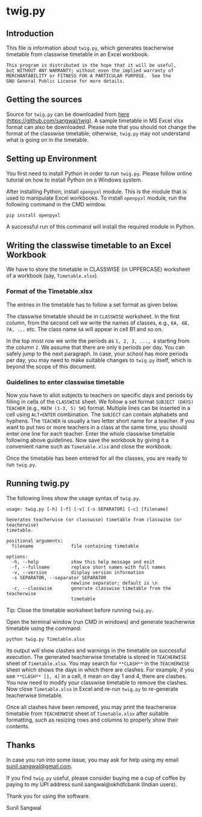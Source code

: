 # twig.py

## Introduction

This file is information about `twig.py`, which generates teacherwise timetable from classwise timetable in an Excel workbook.

    This program is distributed in the hope that it will be useful,
    but WITHOUT ANY WARRANTY; without even the implied warranty of
    MERCHANTABILITY or FITNESS FOR A PARTICULAR PURPOSE.  See the
    GNU General Public License for more details.

## Getting the sources

Source for `twig.py` can be downloaded from [here (https://github.com/sangwal/twig)](https://github.com/sangwal/twig). A sample timetable in MS Excel xlsx format can also be downloaded. Please note that you should not change the format of the classwise timetable; otherwise, `twig.py` may not understand what is going on in the timetable.

## Setting up Environment

You first need to install Python in order to run `twig.py`. Please follow online tutorial on how to install Python on a Windows system.

After installing Python, install `openpyxl` module. This is the module that is used to manipulate Excel workbooks. To install `openpyxl` module, run the following
command in the CMD window.

`pip install openpyxl`

A successful run of this command will install the required module in Python.

## Writing the classwise timetable to an Excel Workbook

We have to store the timetable in CLASSWISE (in UPPERCASE) worksheet of a workbook (say, `Timetable.xlsx`).

### Format of the Timetable.xlsx

The entries in the timetable has to follow a set format as given below.

The classwise timetable should be in `CLASSWISE` worksheet. 
In the first column, from the second cell we write the names of classes, e.g., `6A, 6B, 7A, ...` etc. The class name `6A` will appear in cell B1 and so on.

In the top most row we write the periods as `1, 2, 3, ..., 8` starting from the column `2`. We assume that there are only `8` periods per day. You can safely jump to the next paragraph. In case, your school has more periods per day, you may need to make suitable changes to `twig.py` itself, which is beyond the scope of this document.

### Guidelines to enter classwise timetable

Now you have to allot subjects to teachers on specific days and periods by filling in cells of the `CLASSWISE` sheet. We follow a set format `SUBJECT (DAYS) TEACHER` (e.g., `MATH (1-3, 5) SK`) format. Multiple lines can be inserted in a cell using `ALT+ENTER` combination. The `SUBJECT` can contain alphabets and hyphens. The `TEACHER` is usually a two letter short name for a teacher. If you want to put two or more teachers in a class at the same time, you should enter one line for each teacher. Enter the whole classwise timetable following above guidelines. Now save the workbook by giving it a convenient name such as `Timetable.xlsx` and close the workbook.

Once the timetable has been entered for all the classes, you are ready to run `twig.py`.

## Running twig.py

The following lines show the usage syntax of `twig.py`.

```
usage: twig.py [-h] [-f] [-v] [-s SEPARATOR] [-c] [filename]

Generates teacherwise (or classwise) timetable from classwise (or teacherwise)
timetable.

positional arguments:
  filename              file containing timetable

options:
  -h, --help            show this help message and exit
  -f, --fullname        replace short names with full names
  -v, --version         display version information
  -s SEPARATOR, --separator SEPARATOR
                        newline separator; default is \n
  -c, --classwise       generate classwise timetable from the teacherwise
                        timetable
```

Tip: Close the timetable worksheet before running `twig.py`.

Open the terminal window (run CMD in windows) and generate teacherwise timetable using the command:

`python twig.py Timetable.xlsx`

Its output will show clashes and warnings in the timetable on successful execution. The generated teacherwise timetable is stored in `TEACHERWISE` sheet of `Timetable.xlsx`. You may search for `**CLASH**` in the `TEACHERWISE` sheet which shows the days in which there are clashes. For example, if you see `**CLASH** [1, 4]` in a cell, it mean on day 1 and 4, there are clashes. You now need to modify your classwise timetable to remove the clashes. Now close `Timetable.xlsx` in Excel and re-run `twig.py` to re-generate teacherwise timetable.

Once all clashes have been removed, you may print the teacherwise timetable from `TEACHERWISE` sheet of `Timetable.xlsx` after suitable formatting, such as resizing rows and columns to properly show their contents.


## Thanks

In case you run into some issue, you may ask for help using my email [sunil.sangwal@gmail.com](mailto:sunil.sangwal@gmail.com).

If you find `twig.py` useful, please consider buying me a cup of coffee by paying to my UPI address sunil.sangwal@okhdfcbank (Indian users).

Thank you for using the software.

Sunil Sangwal
